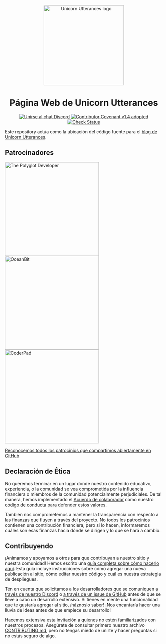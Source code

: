 <p align="center">
    <img alt="Unicorn Utterances logo" width="256" src="./src/assets/unicorn_utterances_logo_512.png"/>
</p>
<h1 align="center">
  Página Web de Unicorn Utterances
</h1>
<div align="center">

[![Unirse al chat Discord](https://badgen.net/badge/discord/Unirse%20al%20chat/7289DA?icon=discord)](https://discord.gg/FMcvc6T)
[![Contributor Covenant v1.4 adopted](https://badgen.net/badge/Contributor%20Covenant/v1.4%20adopted/ff69b4)](CODE_OF_CONDUCT.md)
[![Check Status](https://badgen.net/github/checks/unicorn-utterances/unicorn-utterances/?icon=github)](https://github.com/unicorn-utterances/unicorn-utterances/actions)

</div>

Este repository actúa como la ubicación del código fuente para el [blog de Unicorn Utterances](https://unicorn-utterances.com).

## Patrocinadores

<a href="https://www.thepolyglotdeveloper.com/" target="_blank" rel="noopener noreferrer sponsored"><img alt="The Polyglot Developer" src="https://unicorn-utterances.com/sponsors/the-polyglot-developer.svg" width="300"/></a>
<a href="https://oceanbit.dev/" target="_blank" rel="noopener noreferrer sponsored"><img alt="OceanBit" src="https://unicorn-utterances.com/sponsors/oceanbit.svg" width="300"/></a>
<a href="https://coderpad.io/" target="_blank" rel="noopener noreferrer sponsored"><img alt="CoderPad" src="https://unicorn-utterances.com/sponsors/coderpad.svg" width="300"/></a>

[Reconocemos todos los patrocinios que compartimos abiertamente en GitHub](https://github.com/unicorn-utterances/unicorn-utterances/issues?q=is%3Aissue+label%3Adisclosure+is%3Aclosed)

## Declaración de Ética

No queremos terminar en un lugar donde nuestro contenido educativo, experiencia,
o la comunidad se vea comprometida por la influencia financiera o miembros de la comunidad potencialmente perjudiciales. De tal manera, hemos implementado el
[Acuerdo de colaborador](https://www.contributor-covenant.org/)
como nuestro [código de conducta](CODE_OF_CONDUCT.md) para defender estos valores.

También nos comprometemos a mantener la transparencia con respecto a las finanzas
que fluyen a través del proyecto. No todos los patrocinios contienen una
contribución financiera, pero si lo hacen, informaremos cuáles son esas finanzas
hacia dónde se dirigen y lo que se hará a cambio.

## Contribuyendo

¡Animamos y apoyamos a otros para que contribuyan a nuestro sitio y nuestra
comunidad! Hemos escrito una [guía completa sobre cómo hacerlo aquí](./CONTRIBUTING.md).
Esta guía incluye instrucciones sobre cómo agregar una nueva publicación al
sitio, cómo editar nuestro código y cuál es nuestra estrategia de despliegues.

Tén en cuenta que solicitamos a los desarrolladores que se comuniquen [a través de nuestro Discord](https://discord.gg/FMcvc6T)
o [a través de un issue de GitHub](https://github.com/unicorn-utterances/unicorn-utterances/issues/new)
antes de que se lleve a cabo un desarrollo extensivo. Si tienes en mente una
funcionalidad que te gustaría agregar al sitio, ¡háznoslo saber! ¡Nos encantaría hacer una lluvia de ideas antes de que empiece su desarrollo!

Hacemos extensiva esta invitación a quienes no estén familiarizados con nuestros procesos. Asegúrate de consultar primero nuestro archivo [CONTRIBUTING.md](./CONTRIBUTING.md), pero no tengas miedo de unirte y hacer preguntas si no estás seguro de algo.
